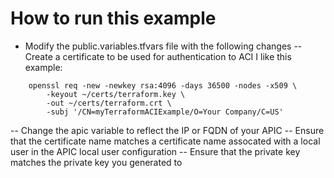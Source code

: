 # How to run this example

- Modify the public.variables.tfvars file with the following changes
-- Create a certificate to be used for authentication to ACI
	I like this example:
```
    openssl req -new -newkey rsa:4096 -days 36500 -nodes -x509 \
    	-keyout ~/certs/terraform.key \
    	-out ~/certs/terraform.crt \
    	-subj '/CN=myTerraformACIExample/O=Your Company/C=US'
```
-- Change the apic variable to reflect the IP or FQDN of your APIC
-- Ensure that the certificate name matches a certificate name assocated with a local user in the APIC local user configuration
-- Ensure that the private key matches the private key you generated to 
